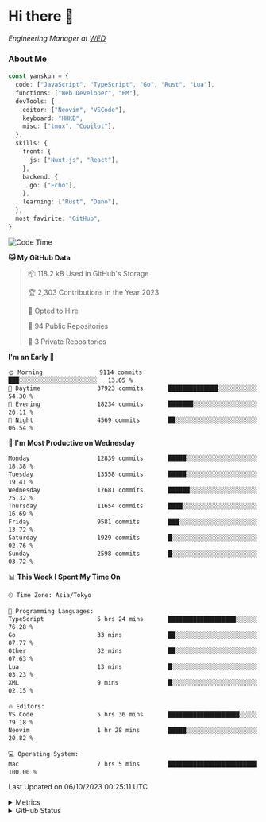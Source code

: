 # Hi there&nbsp;:wave:

<!-- ![Alt text](https://spotify-recently-played-readme.vercel.app/api?user=31kynbuubkiu3r4qh4hjuaglhfay) -->

_Engineering Manager at [WED](https://github.com/wedinc)_

### About Me

```ts
const yanskun = {
  code: ["JavaScript", "TypeScript", "Go", "Rust", "Lua"],
  functions: ["Web Developer", "EM"],
  devTools: {
    editor: ["Neovim", "VSCode"],
    keyboard: "HHKB",
    misc: ["tmux", "Copilot"],
  },
  skills: {
    front: {
      js: ["Nuxt.js", "React"],
    },
    backend: {
      go: ["Echo"],
    },
    learning: ["Rust", "Deno"],
  },
  most_favirite: "GitHub",
}
```

<!--START_SECTION:waka-->
![Code Time](http://img.shields.io/badge/Code%20Time-501%20hrs%2049%20mins-blue)

**🐱 My GitHub Data** 

> 📦 118.2 kB Used in GitHub's Storage 
 > 
> 🏆 2,303 Contributions in the Year 2023
 > 
> 💼 Opted to Hire
 > 
> 📜 94 Public Repositories 
 > 
> 🔑 3 Private Repositories 
 > 
**I'm an Early 🐤** 

```text
🌞 Morning                9114 commits        ███░░░░░░░░░░░░░░░░░░░░░░   13.05 % 
🌆 Daytime                37923 commits       ██████████████░░░░░░░░░░░   54.30 % 
🌃 Evening                18234 commits       ███████░░░░░░░░░░░░░░░░░░   26.11 % 
🌙 Night                  4569 commits        ██░░░░░░░░░░░░░░░░░░░░░░░   06.54 % 
```
📅 **I'm Most Productive on Wednesday** 

```text
Monday                   12839 commits       █████░░░░░░░░░░░░░░░░░░░░   18.38 % 
Tuesday                  13558 commits       █████░░░░░░░░░░░░░░░░░░░░   19.41 % 
Wednesday                17681 commits       ██████░░░░░░░░░░░░░░░░░░░   25.32 % 
Thursday                 11654 commits       ████░░░░░░░░░░░░░░░░░░░░░   16.69 % 
Friday                   9581 commits        ███░░░░░░░░░░░░░░░░░░░░░░   13.72 % 
Saturday                 1929 commits        █░░░░░░░░░░░░░░░░░░░░░░░░   02.76 % 
Sunday                   2598 commits        █░░░░░░░░░░░░░░░░░░░░░░░░   03.72 % 
```


📊 **This Week I Spent My Time On** 

```text
🕑︎ Time Zone: Asia/Tokyo

💬 Programming Languages: 
TypeScript               5 hrs 24 mins       ███████████████████░░░░░░   76.28 % 
Go                       33 mins             ██░░░░░░░░░░░░░░░░░░░░░░░   07.77 % 
Other                    32 mins             ██░░░░░░░░░░░░░░░░░░░░░░░   07.63 % 
Lua                      13 mins             █░░░░░░░░░░░░░░░░░░░░░░░░   03.23 % 
XML                      9 mins              █░░░░░░░░░░░░░░░░░░░░░░░░   02.15 % 

🔥 Editors: 
VS Code                  5 hrs 36 mins       ████████████████████░░░░░   79.18 % 
Neovim                   1 hr 28 mins        █████░░░░░░░░░░░░░░░░░░░░   20.82 % 

💻 Operating System: 
Mac                      7 hrs 5 mins        █████████████████████████   100.00 % 
```


 Last Updated on 06/10/2023 00:25:11 UTC
<!--END_SECTION:waka-->

<details>
  <summary>Metrics</summary>
  <img src="https://github.com/yanskun/yanskun/blob/main/github-metrics.svg" alt="Metrics">
</details>

<details>
  <summary>GitHub Status</summary>
  <picture>
    <source media="(prefers-color-scheme: dark)" srcset="https://raw.githubusercontent.com/yanskun/yanskun/master/profile-summary-card-output/nord_dark/0-profile-details.svg">
   <img src="https://raw.githubusercontent.com/yanskun/yanskun/master/profile-summary-card-output/default/0-profile-details.svg">
  </picture>
  <br>
  <picture>
    <source media="(prefers-color-scheme: dark)" srcset="https://raw.githubusercontent.com/yanskun/yanskun/master/profile-summary-card-output/nord_dark/1-repos-per-language.svg">
   <img src="https://raw.githubusercontent.com/yanskun/yanskun/master/profile-summary-card-output/default/1-repos-per-language.svg">
  </picture>
  <picture>
    <source media="(prefers-color-scheme: dark)" srcset="https://raw.githubusercontent.com/yanskun/yanskun/master/profile-summary-card-output/nord_dark/2-most-commit-language.svg">
   <img src="https://raw.githubusercontent.com/yanskun/yanskun/master/profile-summary-card-output/default/2-most-commit-language.svg">
  </picture>
  <br>
  <picture>
    <source media="(prefers-color-scheme: dark)" srcset="https://raw.githubusercontent.com/yanskun/yanskun/master/profile-summary-card-output/nord_dark/3-stats.svg">
   <img src="https://raw.githubusercontent.com/yanskun/yanskun/master/profile-summary-card-output/default/3-stats.svg">
  </picture>
  <picture>
    <source media="(prefers-color-scheme: dark)" srcset="https://raw.githubusercontent.com/yanskun/yanskun/master/profile-summary-card-output/nord_dark/4-productive-time.svg">
   <img src="https://raw.githubusercontent.com/yanskun/yanskun/master/profile-summary-card-output/default/4-productive-time.svg">
  </picture>
</details>
